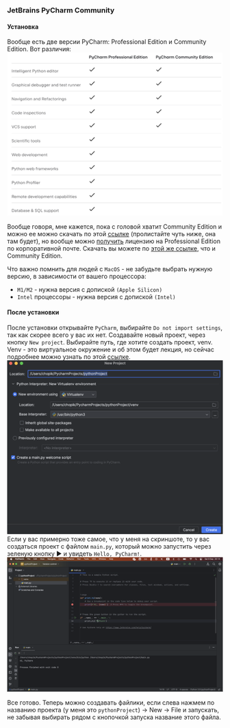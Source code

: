 ### JetBrains PyCharm Community

#### Установка

Вообще есть две версии PyCharm: Professional Edition и Community Edition. Вот различия:
![](images/prof_vs_comm.png)

Вообще говоря, мне кажется, пока с головой хватит Community Edition и можно ее можно скачать по этой [ссылке](https://www.jetbrains.com/pycharm/download) (пролистайте чуть ниже, она там будет), но вообще можно [получить](https://www.jetbrains.com/community/education/#classrooms) лицензию на Professional Edition по корпоративной почте. Скачать вы можете по [этой же ссылке](https://www.jetbrains.com/pycharm/download), что и Community Edition.

Что важно помнить для людей с `MacOS` - не забудьте выбрать нужную версию, в зависимости от вашего процессора:
- `M1/M2` - нужна версия с допиской `(Apple Silicon)`
- `Intel` процессоры - нужна версия с допиской `(Intel)`

#### После установки

После установки открывайте `PyCharm`, выбирайте `Do not import settings`, так как скорее всего у вас их нет. Создавайте новый проект, через кнопку `New project`. Выбирайте путь, где хотите создать проект, venv. Venv - это виртуальное окружение и об этом будет лекция, но сейчас подробнее можно узнать по этой [ссылке](https://docs.python.org/3/library/venv.html#module-venv).
![](images/create_project_pycharm.png)
Если у вас примерно тоже самое, что у меня на скриншоте, то у вас создаться проект с файлом `main.py`, который можно запустить через зеленую кнопку ▶️ и увидеть `Hello, PyCharm!`.
![](images/run.png)

Все готово. Теперь можно создавать файлики, если слева нажмем по названию проекта (у меня это `pythonProject`) -> New -> File и запускать, не забывая выбирать рядом с кнопочкой запуска название этого файла.
